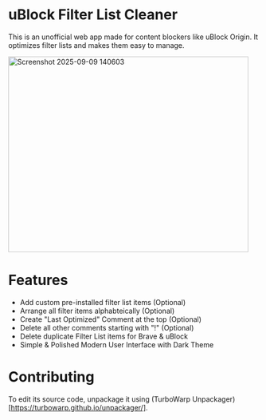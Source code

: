 # uBlock Filter List Cleaner #
This is an unofficial web app made for content blockers like uBlock Origin. It optimizes filter lists and makes them easy to manage.

<img width="482" height="392" alt="Screenshot 2025-09-09 140603" src="https://github.com/user-attachments/assets/1aa07e20-0d85-4492-8335-12d2d468fe87" />

# Features #
- Add custom pre-installed filter list items (Optional)
- Arrange all filter items alphabteically (Optional)
- Create "Last Optimized" Comment at the top (Optional)
- Delete all other comments starting with "!" (Optional)
- Delete duplicate Filter List items for Brave & uBlock
- Simple & Polished Modern User Interface with Dark Theme

# Contributing #
To edit its source code, unpackage it using (TurboWarp Unpackager)[https://turbowarp.github.io/unpackager/].

